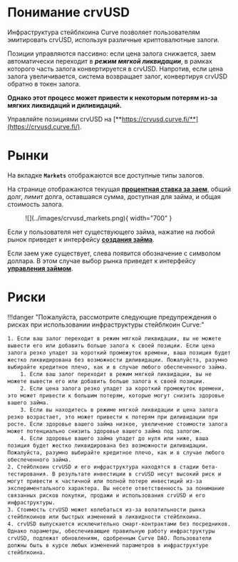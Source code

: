 <h1>Понимание crvUSD</h1>

Инфраструктура стейблкоина Curve позволяет пользователям эмитировать crvUSD, используя различные криптовалютные залоги.

Позиции управляются пассивно: если цена залога снижается, заем автоматически переходит в ***режим мягкой ликвидации***, в рамках которого часть залога конвертируется в crvUSD. Напротив, если цена залога увеличивается, система возвращает залог, конвертируя crvUSD обратно в токен залога.

**Однако этот процесс может привести к некоторым потерям из-за мягких ликвидаций и диливидаций.**

Управляйте позициями crvUSD на [**https://crvusd.curve.fi/**](https://crvusd.curve.fi/).

# **Рынки**
На вкладке **`Markets`** отображаются все доступные типы залогов.

На странице отображаются текущая [**процентная ставка за заем**](./loan-concepts.md#borrow-rate), общий долг, лимит долга, оставшаяся сумма, доступная для займа, и общая стоимость залога.

<figure markdown>
  ![](../images/crvusd_markets.png){ width="700" }
  <figcaption></figcaption>
</figure>

Если у пользователя нет существующего займа, нажатие на любой рынок приведет к интерфейсу [**создания займа**](./loan-creation.md#loan-creation).

Если заем уже существует, слева появится обозначение с символом доллара. В этом случае выбор рынка приведет к интерфейсу [**управления займом**](./loan-creation.md#loan-management).

# **Риски**

!!!danger "Пожалуйста, рассмотрите следующие предупреждения о рисках при использовании инфраструктуры стейблкоин Curve:"

    1. Если ваш залог переходит в режим мягкой ликвидации, вы не можете вывести его или добавить больше залога к своей позиции. Если цена залога резко упадет за короткий промежуток времени, ваша позиция будет жестко ликвидирована без возможности диливидации. Пожалуйста, разумно выбирайте кредитное плечо, как и в случае любого обеспеченного займа.
        1. Если ваш залог переходит в режим мягкой ликвидации, вы не можете вывести его или добавить больше залога к своей позиции.
        2. Если цена залога резко упадет за короткий промежуток времени, это может привести к большим потерям, которые могут снизить здоровье вашего займа.
        3. Если вы находитесь в режиме мягкой ликвидации и цена залога резко возрастает, это может привести к потерям при диливидации при росте. Если здоровье вашего займа низкое, увеличение стоимости залога может потенциально снизить здоровье вашего займа под залогом.
        4. Если здоровье вашего займа упадет до нуля или ниже, ваша позиция будет жестко ликвидирована без возможности диливидации. Пожалуйста, разумно выбирайте кредитное плечо, как и в случае любого обеспеченного займа.
    2. Стейблкоин crvUSD и его инфраструктура находятся в стадии бета-тестирования. В результате инвестиции в crvUSD несут высокий риск и могут привести к частичной или полной потере инвестиций из-за экспериментального характера. Вы несете ответственность за понимание связанных рисков покупки, продажи и использования crvUSD и его инфраструктуры.
    3. Стоимость crvUSD может колебаться из-за волатильности рынка стейблкоинов или быстрых изменений в ликвидности стейблкоина.
    4. crvUSD выпускается исключительно смарт-контрактами без посредников. Однако параметры, обеспечивающие правильную работу инфраструктуры crvUSD, подлежат обновлениям, одобренным Curve DAO. Пользователи должны быть в курсе любых изменений параметров в инфраструктуре стейблкоина.

